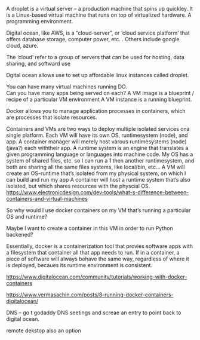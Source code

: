 A droplet is a virtual server – a production machine that spins up quickley.  It is a Linux-based virtual machine that runs on top of virtualized hardware.  A programming environment. 

Digital ocean, like AWS, is a “cloud-server”, or ‘cloud service platform’ that offers database storage, computer power, etc.  .  Others include google cloud, azure.  

The ‘cloud’ refer to a group of servers that can be used for hosting, data sharing, and softward use

Dgital ocean allows use to set up affordable linux instances called droplet.  

You can have many virtual machines running DO.  
Can you have many apps being served on each? 
A VM image is a blueprint / recipe of a particular VM environment
A VM instance is a running blueprint. 

Docker allows you to manage application processes in containers, which are processes that isolate resources.  

Containers and VMs are two ways to deploy multiple isolated services ona single platform.  Each VM will have its own OS, runtimesystem (node), and app.
A container manager will merely host varous runtimesystems (node) (java?) each withtheir app.
A runtime system is an engine that translates a given programming language or languages into machine code.
My OS has a system of shared files, etc.  so I can run a 1 then another runtimesystem, and both are sharing all the same files systems, like local/bin, etc… 
A VM will create an OS-runtime that’s isolated from my physical system, on which I can build and run my app
A container will host a runtime system that’s also isolated, but which shares resources with the physcial OS.
https://www.electronicdesign.com/dev-tools/what-s-difference-between-containers-and-virtual-machines

So why would I use docker containers on my VM that’s running a particular OS and runtime? 

Maybe I want to create a container in this VM in order to run Python backened? 

Essentially, docker is a containerization tool that provies software apps with a filesystem that container all that app needs to run.  If in a container, a piece of software will always behave the same way, regardless of where it is deployed, becaues its runtime environment is consistent.  

https://www.digitalocean.com/community/tutorials/working-with-docker-containers

https://www.vermasachin.com/posts/8-running-docker-containers-digitalocean/



DNS – go t godaddy DNS seetings and screae an entry to point back to digital ocean.  

remote dekstop also an option